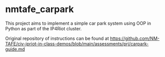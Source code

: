 # nmtafe_carpark

This project aims to implement a simple car park system using OOP in Python as part of the IP4Riot cluster.

Original repository of instructions can be found at https://github.com/NM-TAFE/civ-ipriot-in-class-demos/blob/main/assessments/prj/carpark-guide.md